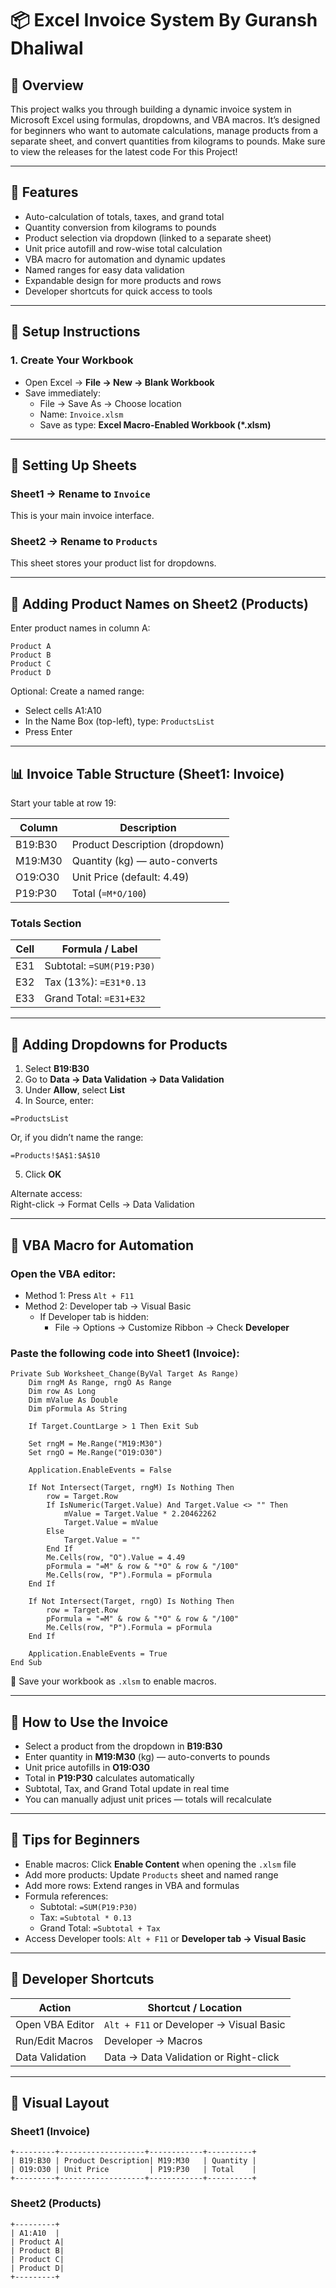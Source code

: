 
# 📦 Excel Invoice System By Guransh Dhaliwal

## 🧾 Overview

This project walks you through building a dynamic invoice system in Microsoft Excel using formulas, dropdowns, and VBA macros. It’s designed for beginners who want to automate calculations, manage products from a separate sheet, and convert quantities from kilograms to pounds. Make sure to view the releases for the latest code For this Project!

---

## 🚀 Features

- Auto-calculation of totals, taxes, and grand total  
- Quantity conversion from kilograms to pounds  
- Product selection via dropdown (linked to a separate sheet)  
- Unit price autofill and row-wise total calculation  
- VBA macro for automation and dynamic updates  
- Named ranges for easy data validation  
- Expandable design for more products and rows  
- Developer shortcuts for quick access to tools

---

## 📁 Setup Instructions

### 1. Create Your Workbook

- Open Excel → **File → New → Blank Workbook**
- Save immediately:
  - File → Save As → Choose location
  - Name: `Invoice.xlsm`
  - Save as type: **Excel Macro-Enabled Workbook (*.xlsm)**

---

## 📑 Setting Up Sheets

### Sheet1 → Rename to `Invoice`  
This is your main invoice interface.

### Sheet2 → Rename to `Products`  
This sheet stores your product list for dropdowns.

---

## 🛒 Adding Product Names on Sheet2 (Products)

Enter product names in column A:

```
Product A  
Product B  
Product C  
Product D
```

Optional: Create a named range:

- Select cells A1:A10  
- In the Name Box (top-left), type: `ProductsList`  
- Press Enter

---

## 📊 Invoice Table Structure (Sheet1: Invoice)

Start your table at row 19:

| Column   | Description                       |
|----------|-----------------------------------|
| B19:B30  | Product Description (dropdown)    |
| M19:M30  | Quantity (kg) — auto-converts     |
| O19:O30  | Unit Price (default: 4.49)        |
| P19:P30  | Total (`=M*O/100`)                |

### Totals Section

| Cell | Formula / Label            |
|------|----------------------------|
| E31  | Subtotal: `=SUM(P19:P30)` |
| E32  | Tax (13%): `=E31*0.13`     |
| E33  | Grand Total: `=E31+E32`   |

---

## 🔽 Adding Dropdowns for Products

1. Select **B19:B30**  
2. Go to **Data → Data Validation → Data Validation**  
3. Under **Allow**, select **List**  
4. In Source, enter:

```excel
=ProductsList
```

Or, if you didn’t name the range:

```excel
=Products!$A$1:$A$10
```

5. Click **OK**

Alternate access:  
Right-click → Format Cells → Data Validation

---

## 🧠 VBA Macro for Automation

### Open the VBA editor:

- Method 1: Press `Alt + F11`  
- Method 2: Developer tab → Visual Basic  
  - If Developer tab is hidden:  
    - File → Options → Customize Ribbon → Check **Developer**

### Paste the following code into Sheet1 (Invoice):

```vba
Private Sub Worksheet_Change(ByVal Target As Range)
    Dim rngM As Range, rngO As Range
    Dim row As Long
    Dim mValue As Double
    Dim pFormula As String

    If Target.CountLarge > 1 Then Exit Sub

    Set rngM = Me.Range("M19:M30")
    Set rngO = Me.Range("O19:O30")

    Application.EnableEvents = False

    If Not Intersect(Target, rngM) Is Nothing Then
        row = Target.Row
        If IsNumeric(Target.Value) And Target.Value <> "" Then
            mValue = Target.Value * 2.20462262
            Target.Value = mValue
        Else
            Target.Value = ""
        End If
        Me.Cells(row, "O").Value = 4.49
        pFormula = "=M" & row & "*O" & row & "/100"
        Me.Cells(row, "P").Formula = pFormula
    End If

    If Not Intersect(Target, rngO) Is Nothing Then
        row = Target.Row
        pFormula = "=M" & row & "*O" & row & "/100"
        Me.Cells(row, "P").Formula = pFormula
    End If

    Application.EnableEvents = True
End Sub
```

💾 Save your workbook as `.xlsm` to enable macros.

---

## 🧪 How to Use the Invoice

- Select a product from the dropdown in **B19:B30**
- Enter quantity in **M19:M30** (kg) — auto-converts to pounds
- Unit price autofills in **O19:O30**
- Total in **P19:P30** calculates automatically
- Subtotal, Tax, and Grand Total update in real time
- You can manually adjust unit prices — totals will recalculate

---

## 🧠 Tips for Beginners

- Enable macros: Click **Enable Content** when opening the `.xlsm` file  
- Add more products: Update `Products` sheet and named range  
- Add more rows: Extend ranges in VBA and formulas  
- Formula references:
  - Subtotal: `=SUM(P19:P30)`
  - Tax: `=Subtotal * 0.13`
  - Grand Total: `=Subtotal + Tax`
- Access Developer tools: `Alt + F11` or **Developer tab → Visual Basic**

---

## 🧭 Developer Shortcuts

| Action              | Shortcut / Location                     |
|---------------------|------------------------------------------|
| Open VBA Editor     | `Alt + F11` or Developer → Visual Basic |
| Run/Edit Macros     | Developer → Macros                      |
| Data Validation     | Data → Data Validation or Right-click   |

---

## 🧱 Visual Layout

### Sheet1 (Invoice)

```
+---------+-------------------+------------+----------+
| B19:B30 | Product Description| M19:M30   | Quantity |
| O19:O30 | Unit Price         | P19:P30   | Total    |
+---------+-------------------+------------+----------+
```

### Sheet2 (Products)

```
+---------+
| A1:A10  |
| Product A|
| Product B|
| Product C|
| Product D|
+---------+
```


